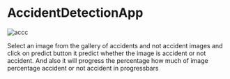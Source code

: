 # AccidentDetectionApp

![accc](https://user-images.githubusercontent.com/54982190/154412651-f9d7f586-c920-40ea-b937-731e3e07722a.jpeg)


Select an image from the gallery of accidents and not accident images and click on predict button it predict whether the image is accident or not accident.
And also it will progress the percentage how much of image percentage accident or not accident in progressbars
